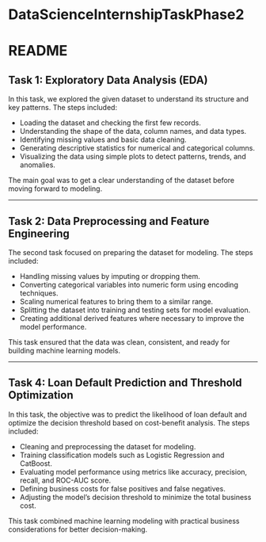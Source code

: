 # DataScienceInternshipTaskPhase2

# README

## **Task 1: Exploratory Data Analysis (EDA)**

In this task, we explored the given dataset to understand its structure and key patterns. The steps included:

* Loading the dataset and checking the first few records.
* Understanding the shape of the data, column names, and data types.
* Identifying missing values and basic data cleaning.
* Generating descriptive statistics for numerical and categorical columns.
* Visualizing the data using simple plots to detect patterns, trends, and anomalies.

The main goal was to get a clear understanding of the dataset before moving forward to modeling.

---

## **Task 2: Data Preprocessing and Feature Engineering**

The second task focused on preparing the dataset for modeling. The steps included:

* Handling missing values by imputing or dropping them.
* Converting categorical variables into numeric form using encoding techniques.
* Scaling numerical features to bring them to a similar range.
* Splitting the dataset into training and testing sets for model evaluation.
* Creating additional derived features where necessary to improve the model performance.

This task ensured that the data was clean, consistent, and ready for building machine learning models.

---

## **Task 4: Loan Default Prediction and Threshold Optimization**

In this task, the objective was to predict the likelihood of loan default and optimize the decision threshold based on cost-benefit analysis. The steps included:

* Cleaning and preprocessing the dataset for modeling.
* Training classification models such as Logistic Regression and CatBoost.
* Evaluating model performance using metrics like accuracy, precision, recall, and ROC-AUC score.
* Defining business costs for false positives and false negatives.
* Adjusting the model’s decision threshold to minimize the total business cost.

This task combined machine learning modeling with practical business considerations for better decision-making.

